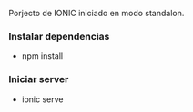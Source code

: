 Porjecto de IONIC iniciado en modo standalon.

### Instalar dependencias
- npm install

### Iniciar server 
- ionic serve 

